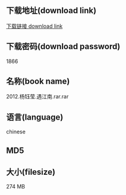 ## 下载地址(download link)
[下载链接 download link](https://tutu365.netlify.app/?s=2012.%E6%9D%A8%E9%92%B0%E8%8E%B9.%E9%81%87%E6%B1%9F%E5%8D%97.rar)

## 下载密码(download password)
1866

## 名称(book name)
2012.杨钰莹.遇江南.rar.rar

## 语言(language)
chinese

## MD5


## 大小(filesize)
274 MB
